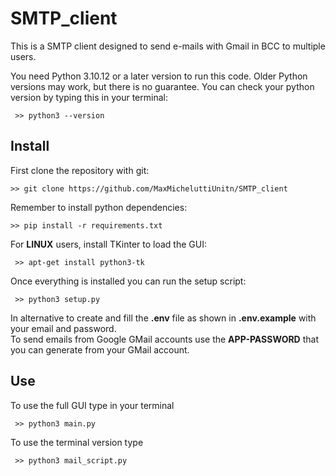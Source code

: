 # SMTP_client

This is a SMTP client designed to send e-mails with Gmail in BCC to multiple users.

You need Python 3.10.12 or a later version to run this code. Older Python versions may work, but there is no guarantee. You can check your python version by typing this in your terminal:

```
 >> python3 --version
 ```

## Install

First clone the repository with git:

```
>> git clone https://github.com/MaxMicheluttiUnitn/SMTP_client  
```   

Remember to install python dependencies:

``` 
>> pip install -r requirements.txt 
```

For **LINUX** users, install TKinter to load the GUI:

```
 >> apt-get install python3-tk  
 ```

Once everything is installed you can run the setup script:

```
 >> python3 setup.py 
 ```

In alternative to create and fill the **.env** file as shown in **.env.example** with your email and password.  
To send emails from Google GMail accounts use the **APP-PASSWORD** that you can generate from your GMail account.

## Use

To use the full GUI type in your terminal

```
 >> python3 main.py
 ```

To use the terminal version type

```
 >> python3 mail_script.py
 ```